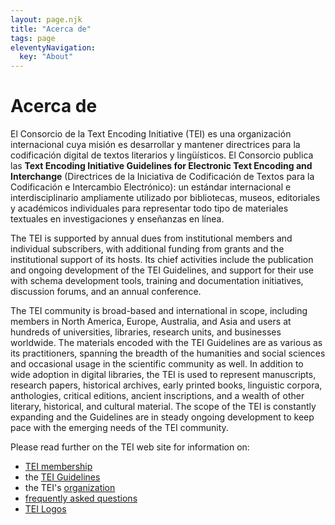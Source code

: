 ```yaml
---
layout: page.njk
title: "Acerca de"
tags: page
eleventyNavigation:
  key: "About"
---
```

# Acerca de

El Consorcio de la Text Encoding Initiative (TEI) es una organización internacional cuya misión es desarrollar y mantener directrices para la codificación digital de textos literarios y lingüísticos. El Consorcio publica las **Text Encoding Initiative Guidelines for Electronic Text Encoding and Interchange** (Directrices de la Iniciativa de Codificación de Textos para la Codificación e Intercambio Electrónico): un estándar internacional e interdisciplinario ampliamente utilizado por bibliotecas, museos, editoriales y académicos individuales para representar todo tipo de materiales textuales en investigaciones y enseñanzas en línea.

The TEI is supported by annual dues from institutional members and individual subscribers,
with additional funding from grants and the institutional support of its hosts. Its chief
activities include the publication and ongoing development of the TEI Guidelines, and support
for their use with schema development tools, training and documentation initiatives, discussion
forums, and an annual conference.

The TEI community is broad-based and international in scope, including members in North
America, Europe, Australia, and Asia and users at hundreds of universities, libraries, research
units, and businesses worldwide. The materials encoded with the TEI Guidelines are as various as
its practitioners, spanning the breadth of the humanities and social sciences and occasional
usage in the scientific community as well. In addition to wide adoption in digital libraries,
the TEI is used to represent manuscripts, research papers, historical archives, early printed
books, linguistic corpora, anthologies, critical editions, ancient inscriptions, and a wealth of
other literary, historical, and cultural material. The scope of the TEI is constantly expanding
and the Guidelines are in steady ongoing development to keep pace with the emerging needs of the
TEI community.

Please read further on the TEI web site for information on:

* [TEI membership](http://members.tei-c.org/join/)
* the [TEI Guidelines](../Guidelines/)
* the TEI's [organization](https://tei-c.org/about/organization/)
* [frequently asked questions](frequently-asked-questions)
* [TEI Logos](logos)
